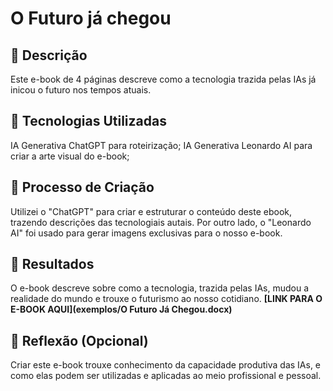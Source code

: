 # O Futuro já chegou

## 📒 Descrição
Este e-book de 4 páginas descreve como a tecnologia trazida pelas IAs já inicou o futuro nos tempos atuais. 

## 🤖 Tecnologias Utilizadas
IA Generativa ChatGPT para roteirização;
IA Generativa Leonardo AI para criar a arte visual do e-book;

## 🧐 Processo de Criação
Utilizei o "ChatGPT" para criar e estruturar o conteúdo deste ebook, trazendo descrições das tecnologiais autais. Por outro lado, o "Leonardo AI" foi usado para gerar imagens exclusivas para o nosso e-book. 

## 🚀 Resultados
O e-book descreve sobre como a tecnologia, trazida pelas IAs, mudou a realidade do mundo e trouxe o futurismo ao nosso cotidiano. 
**[LINK PARA O E-BOOK AQUI](exemplos/O Futuro Já Chegou.docx)** 

## 💭 Reflexão (Opcional)
Criar este e-book trouxe conhecimento da capacidade produtiva das IAs, e como elas podem ser utilizadas e aplicadas ao meio profissional e pessoal.
